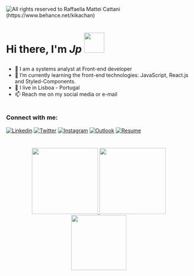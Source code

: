 <p>
  <img alt="All rights reserved to Raffaella Mattei Cattani (https://www.behance.net/kikachan)" align="center" src="https://mir-s3-cdn-cf.behance.net/project_modules/1400/18dd62114334463.60390ce6e78e0.gif" />
 </p>

<!--- <img alt="All rights reserved to ()" align="right" src="https://mir-s3-cdn-cf.behance.net/project_modules/disp/2d7dd6126487093.612e6d62bd8ee.gif" width="220" height="400"/> --->

<h1>
  <p align="left">
     Hi there, I'm <i>Jp</i> <img src="https://media.giphy.com/media/GltC4HZLjJLvq/giphy.gif" width="55"/>
  </p>
</h1>

- 🔭 I am a systems analyst at Front-end developer
- 🌱 I’m currently learning the front-end technologies: JavaScript, React.js and Styled-Components.
- 📌 I live in Lisboa - Portugal
- 📫 Reach me on my social media or e-mail

#   

<h3 align="left">Connect with me:</h3>

[![Linkedin](https://img.shields.io/badge/-LinkedIn-060606?style=flat&labelColor=0D0D0D&logo=Linkedin&Color=white)](https://www.linkedin.com/in/j0tappe/)
[![Twitter](https://img.shields.io/badge/-Twitter-060606?style=flat&labelColor=0D0D0D&logo=Twitter&Color=white)](https://twitter.com/j0tappe)
[![Instagram](https://img.shields.io/badge/-Instagram-060606?style=flat&labelColor=0D0D0D&logo=Instagram&Color=white)](https://instagram.com/j0tappe)
[![Outlook](https://img.shields.io/badge/-Outlook-060606?style=flat&labelColor=0D0D0D&logo=microsoft-outlook&Color=white)](mailto:jotappe-@hotmail.com)
[![Resume](https://img.shields.io/badge/-Resume-060606?style=flat&labelColor=0D0D0D&logo=read-the-docs&Color=white)](https://drive.google.com/file/d/1jBjHdzWqmMXv2EPBZX6qjVSSTlbFJ0x-/view?usp=sharing)



#

<div align="center">
  <a href="https://github.com/j0tappe">
  <img height="180em" src="https://github-readme-stats.vercel.app/api?username=j0tappe&show_icons=true&hide_border=true&theme=bear&include_all_commits=true&count_private=true"/>
  <img height="180em" src="https://github-readme-stats.vercel.app/api/top-langs/?username=j0tappe&hide_border=true&layout=compact&langs_count=7&theme=bear"/>
  <img height="150em" src="https://github-readme-streak-stats.herokuapp.com/?user=j0tappe&hide_border=true&theme=bear&show_icons=true"/>
</div>
<br/>
